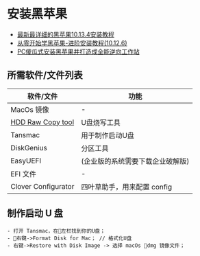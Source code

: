 # 安装黑苹果

- [最新最详细的黑苹果10.13.4安装教程](https://blog.csdn.net/qq_28735663/article/details/80634300)
- [从零开始学黑苹果-进阶安装教程(10.12.6)](https://www.jianshu.com/p/69cb2c3b86ef)
- [PC傻瓜式安装黑苹果并打造成全能逆向工作站](https://blog.csdn.net/mier9042/article/details/80541368)

## 所需软件/文件列表

| 软件/文件                                                                                  | 功能                             |
| ------------------------------------------------------------------------------------------ | -------------------------------- |
| MacOs 镜像                                                                                 | -                                |
| [HDD Raw Copy tool](http://hddguru.com/software/HDD-Raw-Copy-Tool/HDDRawCopy1.10Setup.exe) | U盘烧写工具                      |
| Tansmac                                                                                    | 用于制作启动U盘                  |
| DiskGenius                                                                                 | 分区工具                         |
| EasyUEFI                                                                                   | (企业版的系统需要下载企业破解版) |
| EFI 文件                                                                                   | -                                |
| Clover Configurator                                                                        | 四叶草助手，用来配置 config      |

## 制作启动 U 盘

```text
- 打开 Tansmac，在左栏找到你的U盘；
- 右键->Format Disk for Mac； // 格式化U盘
- 右键->Restore with Disk Image -> 选择 macOs dmg 镜像文件；
```